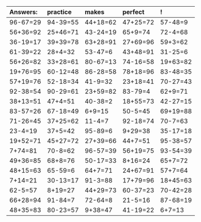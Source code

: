 | Answers: | practice | makes | perfect | ! |
| :--- | :--- | :--- | :--- | :--- |
| 96-67=29 | 94-39=55 | 44+18=62 | 47+25=72 | 57-48=9 | 
| 56+36=92 | 25+46=71 | 43-24=19 | 65+9=74 | 72-4=68 | 
| 36-19=17 | 39+39=78 | 63+28=91 | 27+69=96 | 59+3=62 | 
| 61-39=22 | 28+4=32 | 53-47=6 | 43+48=91 | 31-25=6 | 
| 56+26=82 | 33+28=61 | 80-67=13 | 74-16=58 | 19+63=82 | 
| 19+76=95 | 60-12=48 | 86-28=58 | 78+18=96 | 83-48=35 | 
| 57+19=76 | 52-18=34 | 41-9=32 | 23+18=41 | 70-27=43 | 
| 92-38=54 | 90-29=61 | 23+59=82 | 83-79=4 | 62+9=71 | 
| 38+13=51 | 47+4=51 | 40-38=2 | 18+55=73 | 42-27=15 | 
| 83-57=26 | 67-18=49 | 6+9=15 | 50-5=45 | 69+19=88 | 
| 71-26=45 | 37+25=62 | 11-4=7 | 92-18=74 | 70-7=63 | 
| 23-4=19 | 37+5=42 | 95-89=6 | 9+29=38 | 35-17=18 | 
| 19+52=71 | 45+27=72 | 27+39=66 | 44+7=51 | 95-38=57 | 
| 7+74=81 | 70-8=62 | 96-57=39 | 56+19=75 | 93-54=39 | 
| 49+36=85 | 68+8=76 | 50-17=33 | 8+16=24 | 65+7=72 | 
| 48+15=63 | 65-59=6 | 64+7=71 | 24+67=91 | 57+7=64 | 
| 7+14=21 | 30-13=17 | 91-3=88 | 17+79=96 | 18+45=63 | 
| 62-5=57 | 8+19=27 | 44+29=73 | 60-37=23 | 70-42=28 | 
| 66+28=94 | 91-84=7 | 72-64=8 | 21-5=16 | 87-68=19 | 
| 48+35=83 | 80-23=57 | 9+38=47 | 41-19=22 | 6+7=13 | 
